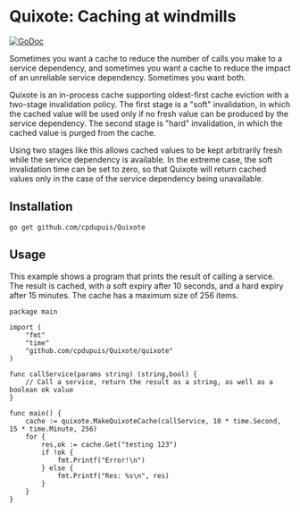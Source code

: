 # Quixote: Caching at windmills

[![GoDoc](https://godoc.org/github.com/cpdupuis/Quixote?status.svg)](https://godoc.org/github.com/cpdupuis/Quixote)

Sometimes you want a cache to reduce the number of calls you make to
a service dependency, and sometimes you want a cache to reduce the impact of
an unreliable service dependency. Sometimes you want both.

Quixote is an in-process cache supporting oldest-first cache eviction with a two-stage
invalidation policy. The first stage is a "soft" invalidation, in which the cached value
will be used only if no fresh value can be produced by the service dependency. The
second stage is "hard" invalidation, in which the cached value is purged from the cache.

Using two stages like this allows cached values to be kept arbitrarily fresh while the
service dependency is available. In the extreme case, the soft invalidation time can be
set to zero, so that Quixote will return cached values only in the case of the service
dependency being unavailable.

## Installation

`go get github.com/cpdupuis/Quixote`

## Usage

This example shows a program that prints the result of calling a service. The result is
cached, with a soft expiry after 10 seconds, and a hard expiry after 15 minutes. The
cache has a maximum size of 256 items.

```
package main

import (
    "fmt"
    "time"
    "github.com/cpdupuis/Quixote/quixote"
)

func callService(params string) (string,bool) {
    // Call a service, return the result as a string, as well as a boolean ok value
}

func main() {
    cache := quixote.MakeQuixoteCache(callService, 10 * time.Second, 15 * time.Minute, 256)
    for {
        res,ok := cache.Get("testing 123")
        if !ok {
            fmt.Printf("Error!\n")
        } else {
            fmt.Printf("Res: %s\n", res)
        }
    }
}
```
